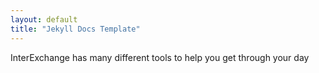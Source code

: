 ```yaml
---
layout: default
title: "Jekyll Docs Template"
---
```


InterExchange has many different tools to help you get through your day

